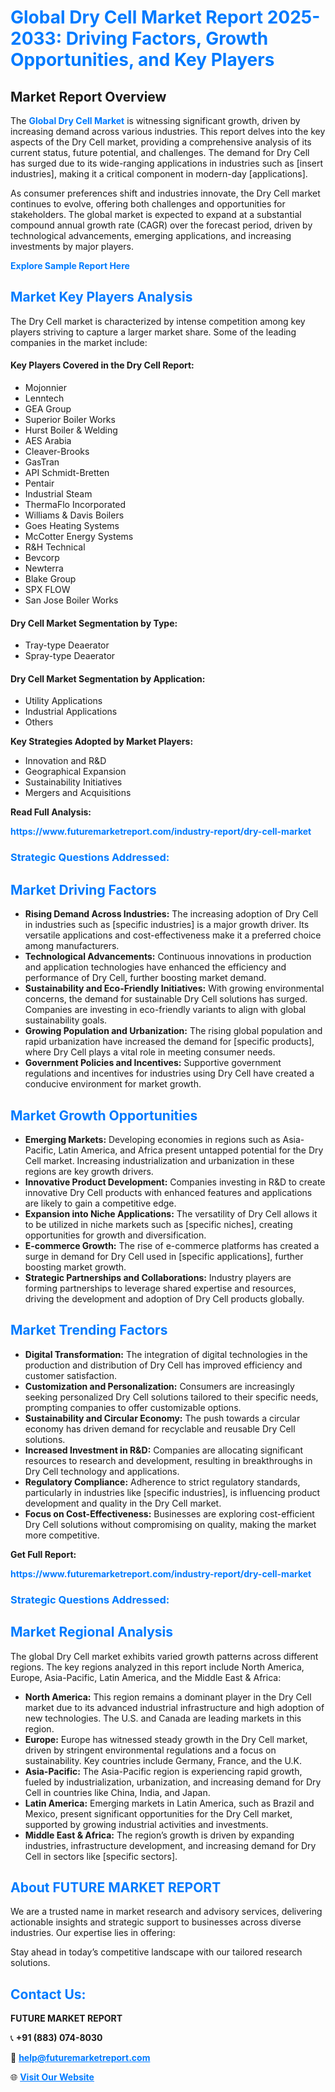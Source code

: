 <h1 style="color: #007BFF;">Global Dry Cell Market Report 2025-2033: Driving Factors, Growth Opportunities, and Key Players</h1>

<section id="overview">
<h2>Market Report Overview</h2>
<p>The <a href="https://www.futuremarketreport.com/industry-report/dry-cell-market" style="color: #007BFF; text-decoration: none;"><strong>Global Dry Cell Market</strong></a> is witnessing significant growth, driven by increasing demand across various industries. This report delves into the key aspects of the Dry Cell market, providing a comprehensive analysis of its current status, future potential, and challenges. The demand for Dry Cell has surged due to its wide-ranging applications in industries such as [insert industries], making it a critical component in modern-day [applications].</p>
<p>As consumer preferences shift and industries innovate, the Dry Cell market continues to evolve, offering both challenges and opportunities for stakeholders. The global market is expected to expand at a substantial compound annual growth rate (CAGR) over the forecast period, driven by technological advancements, emerging applications, and increasing investments by major players.</p>
</section>

<section id="overview">
<p><a href="https://www.futuremarketreport.com/request-sample/reportId=37462" style="color: #007BFF; text-decoration: none;"><strong>Explore Sample Report Here</strong></a></p>
</section>

<section id="key-players">
<h2 style="color: #007BFF;">Market Key Players Analysis</h2>
<p>The Dry Cell market is characterized by intense competition among key players striving to capture a larger market share. Some of the leading companies in the market include:</p>
<h4>Key Players Covered in the Dry Cell Report:</h4>
<ul><li>Mojonnier</li><li>Lenntech</li><li>GEA Group</li><li>Superior Boiler Works</li><li>Hurst Boiler &amp; Welding</li><li>AES Arabia</li><li>Cleaver-Brooks</li><li>GasTran</li><li>API Schmidt-Bretten</li><li>Pentair</li><li>Industrial Steam</li><li>ThermaFlo Incorporated</li><li>Williams &amp; Davis Boilers</li><li>Goes Heating Systems</li><li>McCotter Energy Systems</li><li>R&amp;H Technical</li><li>Bevcorp</li><li>Newterra</li><li>Blake Group</li><li>SPX FLOW</li><li>San Jose Boiler Works</li></ul>
<h4>Dry Cell Market Segmentation by Type:</h4>
<ul><li>Tray-type Deaerator</li><li>Spray-type Deaerator</li></ul>

<h4>Dry Cell Market Segmentation by Application:</h4>
<ul><li>Utility Applications</li><li>Industrial Applications</li><li>Others</li></ul>
<p><strong>Key Strategies Adopted by Market Players:</strong></p>
<ul>
<li>Innovation and R&D</li>
<li>Geographical Expansion</li>
<li>Sustainability Initiatives</li>
<li>Mergers and Acquisitions</li>
</ul>
</section>

<section>
<p><strong>Read Full Analysis: </strong></p><a href="https://www.futuremarketreport.com/industry-report/dry-cell-market" style="color: #007BFF; text-decoration: none;"><strong>https://www.futuremarketreport.com/industry-report/dry-cell-market</strong></a>
<h3 style="color: #007BFF;">Strategic Questions Addressed:</h3>
</section>

<section id="driving-factors">
<h2 style="color: #007BFF;">Market Driving Factors</h2>
<ul>
<li><strong>Rising Demand Across Industries:</strong> The increasing adoption of Dry Cell in industries such as [specific industries] is a major growth driver. Its versatile applications and cost-effectiveness make it a preferred choice among manufacturers.</li>
<li><strong>Technological Advancements:</strong> Continuous innovations in production and application technologies have enhanced the efficiency and performance of Dry Cell, further boosting market demand.</li>
<li><strong>Sustainability and Eco-Friendly Initiatives:</strong> With growing environmental concerns, the demand for sustainable Dry Cell solutions has surged. Companies are investing in eco-friendly variants to align with global sustainability goals.</li>
<li><strong>Growing Population and Urbanization:</strong> The rising global population and rapid urbanization have increased the demand for [specific products], where Dry Cell plays a vital role in meeting consumer needs.</li>
<li><strong>Government Policies and Incentives:</strong> Supportive government regulations and incentives for industries using Dry Cell have created a conducive environment for market growth.</li>
</ul>
</section>

<section id="growth-opportunities">
<h2 style="color: #007BFF;">Market Growth Opportunities</h2>
<ul>
<li><strong>Emerging Markets:</strong> Developing economies in regions such as Asia-Pacific, Latin America, and Africa present untapped potential for the Dry Cell market. Increasing industrialization and urbanization in these regions are key growth drivers.</li>
<li><strong>Innovative Product Development:</strong> Companies investing in R&D to create innovative Dry Cell products with enhanced features and applications are likely to gain a competitive edge.</li>
<li><strong>Expansion into Niche Applications:</strong> The versatility of Dry Cell allows it to be utilized in niche markets such as [specific niches], creating opportunities for growth and diversification.</li>
<li><strong>E-commerce Growth:</strong> The rise of e-commerce platforms has created a surge in demand for Dry Cell used in [specific applications], further boosting market growth.</li>
<li><strong>Strategic Partnerships and Collaborations:</strong> Industry players are forming partnerships to leverage shared expertise and resources, driving the development and adoption of Dry Cell products globally.</li>
</ul>
</section>

<section id="trending-factors">
<h2 style="color: #007BFF;">Market Trending Factors</h2>
<ul>
<li><strong>Digital Transformation:</strong> The integration of digital technologies in the production and distribution of Dry Cell has improved efficiency and customer satisfaction.</li>
<li><strong>Customization and Personalization:</strong> Consumers are increasingly seeking personalized Dry Cell solutions tailored to their specific needs, prompting companies to offer customizable options.</li>
<li><strong>Sustainability and Circular Economy:</strong> The push towards a circular economy has driven demand for recyclable and reusable Dry Cell solutions.</li>
<li><strong>Increased Investment in R&D:</strong> Companies are allocating significant resources to research and development, resulting in breakthroughs in Dry Cell technology and applications.</li>
<li><strong>Regulatory Compliance:</strong> Adherence to strict regulatory standards, particularly in industries like [specific industries], is influencing product development and quality in the Dry Cell market.</li>
<li><strong>Focus on Cost-Effectiveness:</strong> Businesses are exploring cost-efficient Dry Cell solutions without compromising on quality, making the market more competitive.</li>
</ul>
</section>

<section>
<p><strong>Get Full Report: </strong></p><a href="https://www.futuremarketreport.com/industry-report/dry-cell-market" style="color: #007BFF; text-decoration: none;"><strong>https://www.futuremarketreport.com/industry-report/dry-cell-market</strong></a>
<h3 style="color: #007BFF;">Strategic Questions Addressed:</h3>
</section>


<section id="regional-analysis">
<h2 style="color: #007BFF;">Market Regional Analysis</h2>
<p>The global Dry Cell market exhibits varied growth patterns across different regions. The key regions analyzed in this report include North America, Europe, Asia-Pacific, Latin America, and the Middle East & Africa:</p>
<ul>
<li><strong>North America:</strong> This region remains a dominant player in the Dry Cell market due to its advanced industrial infrastructure and high adoption of new technologies. The U.S. and Canada are leading markets in this region.</li>
<li><strong>Europe:</strong> Europe has witnessed steady growth in the Dry Cell market, driven by stringent environmental regulations and a focus on sustainability. Key countries include Germany, France, and the U.K.</li>
<li><strong>Asia-Pacific:</strong> The Asia-Pacific region is experiencing rapid growth, fueled by industrialization, urbanization, and increasing demand for Dry Cell in countries like China, India, and Japan.</li>
<li><strong>Latin America:</strong> Emerging markets in Latin America, such as Brazil and Mexico, present significant opportunities for the Dry Cell market, supported by growing industrial activities and investments.</li>
<li><strong>Middle East & Africa:</strong> The region’s growth is driven by expanding industries, infrastructure development, and increasing demand for Dry Cell in sectors like [specific sectors].</li>
</ul>
</section>

<footer>
<h2 style="color: #007BFF;">About FUTURE MARKET REPORT</h2>
<p>We are a trusted name in market research and advisory services, delivering actionable insights and strategic support to businesses across diverse industries. Our expertise lies in offering:</p>

<p>Stay ahead in today’s competitive landscape with our tailored research solutions.</p>

<h2 style="color: #007BFF;">Contact Us:</h2>
<p><strong>FUTURE MARKET REPORT</strong></p>
<p>📞 <strong>+91 (883) 074-8030</strong></p>
<p>📧 <strong><a href="mailto:help@futuremarketreport.com" style="color: #007BFF;">help@futuremarketreport.com</a></strong></p>
<p>🌐 <strong><a href="https://www.futuremarketreport.com/" style="color: #007BFF;">Visit Our Website</a></strong></p>
</footer>